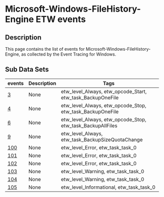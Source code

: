 # Microsoft-Windows-FileHistory-Engine ETW events

## Description
This page contains the list of events for Microsoft-Windows-FileHistory-Engine, as collected by the Event Tracing for Windows.

## Sub Data Sets
|events|Description|Tags|
|---|---|---|
|[3](events/event-3.md)|None|etw_level_Always, etw_opcode_Start, etw_task_BackupOneFile|
|[4](events/event-4.md)|None|etw_level_Always, etw_opcode_Stop, etw_task_BackupOneFile|
|[6](events/event-6.md)|None|etw_level_Always, etw_opcode_Stop, etw_task_BackupAllFiles|
|[9](events/event-9.md)|None|etw_level_Always, etw_task_BackupSizeQuotaChange|
|[100](events/event-100.md)|None|etw_level_Error, etw_task_task_0|
|[101](events/event-101.md)|None|etw_level_Error, etw_task_task_0|
|[102](events/event-102.md)|None|etw_level_Error, etw_task_task_0|
|[103](events/event-103.md)|None|etw_level_Warning, etw_task_task_0|
|[104](events/event-104.md)|None|etw_level_Warning, etw_task_task_0|
|[105](events/event-105.md)|None|etw_level_Informational, etw_task_task_0|
